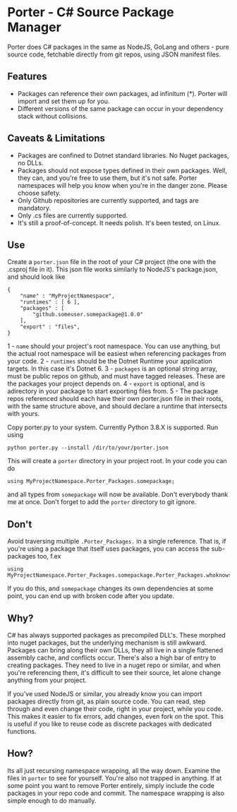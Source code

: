 # Porter - C# Source Package Manager

Porter does C# packages in the same as NodeJS, GoLang and others - pure source code, fetchable directly from git repos, using JSON manifest files.


## Features 

- Packages can reference their own packages, ad infinitum (*). Porter will import and set them up for you. 
- Different versions of the same package can occur in your dependency stack without collisions.

 
## Caveats & Limitations

- Packages are confined to Dotnet standard libraries. No Nuget packages, no DLLs.
- Packages should not expose types defined in their own packages. Well, they can, and you're free to use them, but it's not safe. Porter namespaces will help you know when you're in the danger zone. Please choose safety.
- Only Github repositories are currently supported, and tags are mandatory.
- Only .cs files are currently supported.
- It's still a proof-of-concept. It needs polish. It's been tested, on Linux.


## Use

Create a `porter.json` file in the root of your C# project (the one with the .csproj file in it). This json file works similarly to NodeJS's package.json, and should look like

    {
        "name" : "MyProjectNamespace",
        "runtimes" : [ 6 ],
        "packages" : [
            "github.someuser.somepackage@1.0.0" 
        ],
        "export" : "files",
    }

1 - `name` should your project's root namespace. You can use anything, but the actual root namespace will be easiest when referencing packages from your code.
2 - `runtimes` should be the Dotnet Runtime your application targets. In this case it's Dotnet 6. 
3 - `packages` is an optional string array, must be public repos on github, and must have tagged releases. These are the packages your project depends on.
4 - `export` is optional, and is adirectory in your package to start exporting files from.
5 - The package repos referenced should each have their own porter.json file in their roots, with the same structure above, and should declare a runtime that intersects with yours.

Copy porter.py to your system. Currently Python 3.8.X is supported. Run using

    python porter.py --install /dir/to/your/porter.json

This will create a `porter` directory in your project root. In your code you can do

    using MyProjectNamespace.Porter_Packages.somepackage;

and all types from `somepackage` will now be available. Don't everybody thank me at once. Don't forget to add the `porter` directory to git ignore.

## Don't

Avoid traversing multiple `.Porter_Packages.` in a single reference. That is, if you're using a package that itself uses packages, you can access the sub-packages too, f.ex 

    using MyProjectNamespace.Porter_Packages.somepackage.Porter_Packages.whoknowswhatsdownhere;

If you do this, and `somepackage` changes its own dependencies at some point, you can end up with broken code after you update. 

## Why?

C# has always supported packages as precompiled DLL's. These morphed into nuget packages, but the underlying mechanism is still awkward. Packages can bring along their own DLLs, they all live in a single flattened assembly cache, and conflicts occur. There's also a high bar of entry to creating packages. They need to live in a nuget repo or similar, and when you're referencing them, it's difficult to see their source, let alone change anything from your project.

If you've used NodeJS or similar, you already know you can import packages directly from git, as plain source code. You can read, step through and even change their code, right in your project, while you code. This makes it easier to fix errors, add changes, even fork on the spot. This is useful if you like to reuse code as discrete packages with dedicated functions.

## How?

Its all just recursing namespace wrapping, all the way down. Examine the files in `porter` to see for yourself. You're also not trapped in anything. If at some point you want to remove Porter entirely, simply include the code packages in your repo code and commit. The namespace wrapping is also simple enough to do manually.



